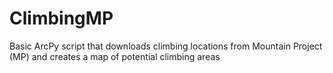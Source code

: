 # ClimbingMP
Basic ArcPy script that downloads climbing locations from Mountain Project (MP) and creates a map of potential climbing areas

